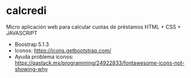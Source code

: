 # calcredi
Micro aplicación web para calcular cuotas de préstamos
HTML + CSS + JAVASCRIPT
- Boostrap 5.1.3
- Iconos: https://icons.getbootstrap.com/
- Ayuda problema iconos: https://qastack.mx/programming/24922833/fontawesome-icons-not-showing-why

